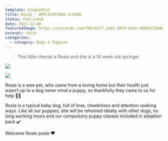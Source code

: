 ```yaml
---
template: SinglePost
title: Rosie - APPLICATIONS CLOSED
status: Published
date: 2021-12-08
featuredImage: https://ucarecdn.com/f85cb5f7-2e81-4879-bb3e-56095f26460e/-/crop/419x317/0,82/-/preview/
excerpt: rosie
categories:
  - category: Dogs & Puppies
---
```

> This little cherub is Rosie and she is a 14 week old springer 

![](https://ucarecdn.com/a2425415-a7b2-46b5-b243-e11fa28a7240/-/crop/389x405/40,152/-/preview/)

![](https://ucarecdn.com/b9856444-dae7-4264-83c6-99a64563a61e/)

Rosie is a wee pet, who came from a loving home but their health just wasn’t up to a dog never mind a puppy, so thankfully they came to us for help 🙏🏻

Rosie is a typical baby dog, full of love, cheekiness and attention seeking ways. Like all our puppies, she will be rehomed ideally with other dogs, no long working hours and our compulsory puppy classes included in adoption pack ✔️ 

Welcome Rosie posie ❤️